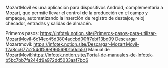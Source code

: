 MozartMovil es una aplicación para dispositivos Android, complementaria a Mozart, que permite llevar el control de la producción en el campo y empaque, automatizando la inserción de registro de destajos, reloj checador, entradas y salidas de almacén.

Primeros pasos: https://infotek.notion.site/Primeros-pasos-para-utilizar-MozartMovil-6c14ec45d3804adcbd00ff7ebf13bd09
Descargar Mozartmovil: https://infotek.notion.site/Descargar-MozartMovil-12a8cc677c254df59ef9656901b0da50
Manual de MozartMovil:https://infotek.notion.site/Portal-de-manuales-de-Infotek-b5bc7bb7fa244d9a972dd5033aaf7bc6
